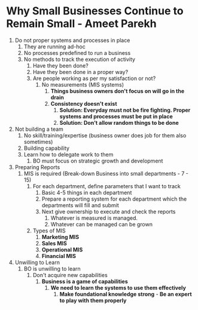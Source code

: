 # Why Small Businesses Continue to Remain Small - Ameet Parekh #
1. Do not proper systems and processes in place
	1. They are running ad-hoc
	2. No processes predefined to run a business
	3. No methods to track the execution of activity
		1. Have they been done?
		2. Have they been done in a proper way?
		3. Are people working as per my satisfaction or not?
			1. No measurements (MIS systems)
				1. **Things business owners don't focus on will go in the drain**
				2. **Consistency doesn't exist**
					1. **Solution: Everyday must not be fire fighting. Proper systems and processes must be put in place**
					2. **Solution: Don't allow random things to be done**
2. Not building a team
	1. No skill/training/expertise (business owner does job for them also sometimes)
	2. Building capability
	3. Learn how to delegate work to them
		1. BO must focus on strategic growth and development
3. Preparing Reports
	1. MIS is required (Break-down Business into small departments - 7 - 15)
		1. For each department, define parameters that I want to track
			1. Basic 4-5 things in each department
			2. Prepare a reporting system for each department which the departments will fill and submit
			3. Next give ownership to execute and check the reports
				1. Whatever is measured is managed.
				2. Whatever can be managed can be grown
		2. Types of MIS
			1. **Marketing MIS**
			2. **Sales MIS**
			3. **Operational MIS**
			4. **Financial MIS**
4. Unwilling to Learn
	1. BO is unwilling to learn
		1. Don't acquire new capabilities
			1. **Business is a game of capabilities**
				1. **We need to learn the systems to use them effectively**
					1. **Make foundational knowledge strong** - **Be an expert to play with them properly**